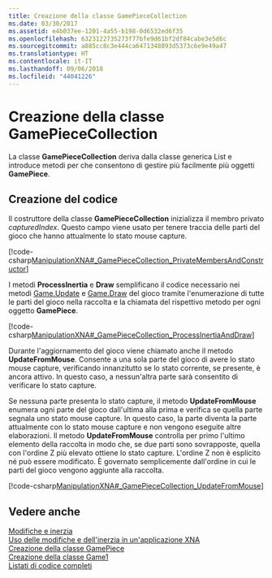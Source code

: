 ```yaml
---
title: Creazione della classe GamePieceCollection
ms.date: 03/30/2017
ms.assetid: e4b037ee-1201-4a55-b198-0d6532ed6f35
ms.openlocfilehash: 6323122735273f77bfe9d61bf2df84cabe3e5d6c
ms.sourcegitcommit: a885cc8c3e444ca6471348893d5373c6e9e49a47
ms.translationtype: HT
ms.contentlocale: it-IT
ms.lasthandoff: 09/06/2018
ms.locfileid: "44041226"
---
```

# <a name="creating-the-gamepiececollection-class"></a>Creazione della classe GamePieceCollection
La classe **GamePieceCollection** deriva dalla classe generica List e introduce metodi per che consentono di gestire più facilmente più oggetti **GamePiece**.  
  
## <a name="creating-the-code"></a>Creazione del codice  
 Il costruttore della classe **GamePieceCollection** inizializza il membro privato *capturedIndex*. Questo campo viene usato per tenere traccia delle parti del gioco che hanno attualmente lo stato mouse capture.  
  
 [!code-csharp[ManipulationXNA#_GamePieceCollection_PrivateMembersAndConstructor](../../../samples/snippets/csharp/VS_Snippets_Misc/manipulationxna/cs/gamepiececollection.cs#_gamepiececollection_privatemembersandconstructor)]  
  
 I metodi **ProcessInertia** e **Draw** semplificano il codice necessario nei metodi [Game.Update](https://msdn.microsoft.com/library/microsoft.xna.framework.game.update.aspx) e [Game.Draw](https://msdn.microsoft.com/library/microsoft.xna.framework.game.draw.aspx) del gioco tramite l'enumerazione di tutte le parti del gioco nella raccolta e la chiamata del rispettivo metodo per ogni oggetto **GamePiece**.  
  
 [!code-csharp[ManipulationXNA#_GamePieceCollection_ProcessInertiaAndDraw](../../../samples/snippets/csharp/VS_Snippets_Misc/manipulationxna/cs/gamepiececollection.cs#_gamepiececollection_processinertiaanddraw)]  
  
 Durante l'aggiornamento del gioco viene chiamato anche il metodo **UpdateFromMouse**. Consente a una sola parte del gioco di avere lo stato mouse capture, verificando innanzitutto se lo stato corrente, se presente, è ancora attivo. In questo caso, a nessun'altra parte sarà consentito di verificare lo stato capture.  
  
 Se nessuna parte presenta lo stato capture, il metodo **UpdateFromMouse** enumera ogni parte del gioco dall'ultima alla prima e verifica se quella parte segnala uno stato mouse capture. In questo caso, la parte diventa la parte attualmente con lo stato mouse capture e non vengono eseguite altre elaborazioni. Il metodo **UpdateFromMouse** controlla per primo l'ultimo elemento della raccolta in modo che, se due parti sono sovrapposte, quella con l'ordine Z più elevato ottiene lo stato capture. L'ordine Z non è esplicito né può essere modificato. È governato semplicemente dall'ordine in cui le parti del gioco vengono aggiunte alla raccolta.  
  
 [!code-csharp[ManipulationXNA#_GamePieceCollection_UpdateFromMouse](../../../samples/snippets/csharp/VS_Snippets_Misc/manipulationxna/cs/gamepiececollection.cs#_gamepiececollection_updatefrommouse)]  
  
## <a name="see-also"></a>Vedere anche  
 [Modifiche e inerzia](../../../docs/framework/common-client-technologies/manipulations-and-inertia.md)  
 [Uso delle modifiche e dell'inerzia in un'applicazione XNA](../../../docs/framework/common-client-technologies/use-manipulations-and-inertia-in-an-xna-application.md)  
 [Creazione della classe GamePiece](../../../docs/framework/common-client-technologies/creating-the-gamepiece-class.md)  
 [Creazione della classe Game1](../../../docs/framework/common-client-technologies/creating-the-game1-class.md)  
 [Listati di codice completi](../../../docs/framework/common-client-technologies/full-code-listings.md)
